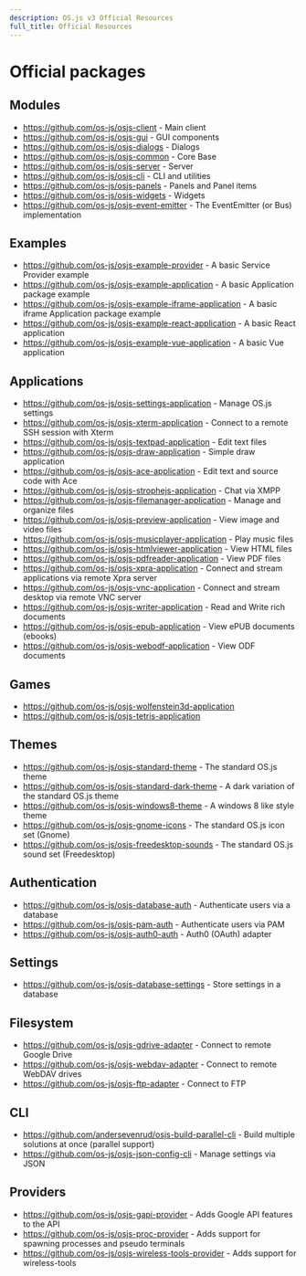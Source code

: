 ```yaml
---
description: OS.js v3 Official Resources
full_title: Official Resources
---
```


# Official packages

## Modules

* https://github.com/os-js/osjs-client - Main client
* https://github.com/os-js/osjs-gui - GUI components
* https://github.com/os-js/osjs-dialogs - Dialogs
* https://github.com/os-js/osjs-common - Core Base
* https://github.com/os-js/osjs-server - Server
* https://github.com/os-js/osjs-cli - CLI and utilities
* https://github.com/os-js/osjs-panels - Panels and Panel items
* https://github.com/os-js/osjs-widgets - Widgets
* https://github.com/os-js/osjs-event-emitter - The EventEmitter (or Bus) implementation

## Examples

* https://github.com/os-js/osjs-example-provider - A basic Service Provider example
* https://github.com/os-js/osjs-example-application - A basic Application package example
* https://github.com/os-js/osjs-example-iframe-application - A basic iframe Application package example
* https://github.com/os-js/osjs-example-react-application - A basic React application
* https://github.com/os-js/osjs-example-vue-application - A basic Vue application

## Applications

* https://github.com/os-js/osjs-settings-application - Manage OS.js settings
* https://github.com/os-js/osjs-xterm-application - Connect to a remote SSH session with Xterm
* https://github.com/os-js/osjs-textpad-application - Edit text files
* https://github.com/os-js/osjs-draw-application - Simple draw application
* https://github.com/os-js/osjs-ace-application - Edit text and source code with Ace
* https://github.com/os-js/osjs-strophejs-application - Chat via XMPP
* https://github.com/os-js/osjs-filemanager-application - Manage and organize files
* https://github.com/os-js/osjs-preview-application - View image and video files
* https://github.com/os-js/osjs-musicplayer-application - Play music files
* https://github.com/os-js/osjs-htmlviewer-application - View HTML files
* https://github.com/os-js/osjs-pdfreader-application - View PDF files
* https://github.com/os-js/osjs-xpra-application - Connect and stream applications via remote Xpra server
* https://github.com/os-js/osjs-vnc-application - Connect and stream desktop via remote VNC server
* https://github.com/os-js/osjs-writer-application - Read and Write rich documents
* https://github.com/os-js/osjs-epub-application - View ePUB documents (ebooks)
* https://github.com/os-js/osjs-webodf-application - View ODF documents

## Games

* https://github.com/os-js/osjs-wolfenstein3d-application
* https://github.com/os-js/osjs-tetris-application

## Themes

* https://github.com/os-js/osjs-standard-theme - The standard OS.js theme
* https://github.com/os-js/osjs-standard-dark-theme - A dark variation of the standard OS.js theme
* https://github.com/os-js/osjs-windows8-theme - A windows 8 like style theme
* https://github.com/os-js/osjs-gnome-icons - The standard OS.js icon set (Gnome)
* https://github.com/os-js/osjs-freedesktop-sounds - The standard OS.js sound set (Freedesktop)

## Authentication

* https://github.com/os-js/osjs-database-auth - Authenticate users via a database
* https://github.com/os-js/osjs-pam-auth - Authenticate users via PAM
* https://github.com/os-js/osjs-auth0-auth - Auth0 (OAuth) adapter

## Settings

* https://github.com/os-js/osjs-database-settings - Store settings in a database

## Filesystem

* https://github.com/os-js/osjs-gdrive-adapter - Connect to remote Google Drive
* https://github.com/os-js/osjs-webdav-adapter - Connect to remote WebDAV drives
* https://github.com/os-js/osjs-ftp-adapter - Connect to FTP

## CLI

* https://github.com/andersevenrud/osjs-build-parallel-cli - Build multiple solutions at once (parallel support)
* https://github.com/os-js/osjs-json-config-cli - Manage settings via JSON

## Providers

* https://github.com/os-js/osjs-gapi-provider - Adds Google API features to the API
* https://github.com/os-js/osjs-proc-provider - Adds support for spawning processes and pseudo terminals
* https://github.com/os-js/osjs-wireless-tools-provider - Adds support for wireless-tools
